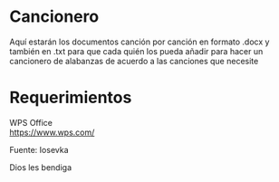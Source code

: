 # Cancionero
Aquí estarán los documentos canción por canción en formato .docx y también en .txt para que cada quién los pueda añadir para hacer un cancionero de alabanzas de acuerdo a las canciones que necesite

# Requerimientos
WPS Office  
https://www.wps.com/

Fuente: Iosevka

Dios les bendiga